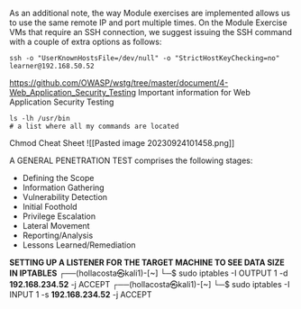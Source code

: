 As an additional note, the way Module exercises are implemented allows us to use the same remote IP and port multiple times. On the Module Exercise VMs that require an SSH connection, we suggest issuing the SSH command with a couple of extra options as follows:

```
ssh -o "UserKnownHostsFile=/dev/null" -o "StrictHostKeyChecking=no" learner@192.168.50.52
```

https://github.com/OWASP/wstg/tree/master/document/4-Web_Application_Security_Testing
Important information for Web Application Security Testing

	ls -lh /usr/bin
	# a list where all my commands are located

Chmod Cheat Sheet
![[Pasted image 20230924101458.png]]

A GENERAL PENETRATION TEST comprises the following stages:

- Defining the Scope
- Information Gathering
- Vulnerability Detection
- Initial Foothold
- Privilege Escalation
- Lateral Movement
- Reporting/Analysis
- Lessons Learned/Remediation

**SETTING UP A LISTENER FOR THE TARGET MACHINE TO SEE DATA SIZE IN IPTABLES**
┌──(hollacosta㉿kali1)-[~]
└─$ sudo iptables -I OUTPUT 1 -d **192.168.234.52** -j ACCEPT
┌──(hollacosta㉿kali1)-[~]
└─$ sudo iptables -I INPUT 1 -s **192.168.234.52** -j ACCEPT     